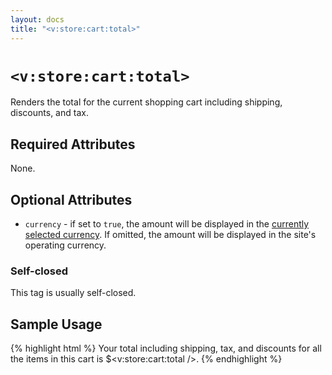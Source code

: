 ```yaml
---
layout: docs
title: "<v:store:cart:total>"
---
```


# `<v:store:cart:total>`

Renders the total for the current shopping cart including shipping,
discounts, and tax.

## Required Attributes

None.

## Optional Attributes

-   `currency` - if set to `true`, the amount will be displayed in the
    [currently selected currency](/v_store_currency_select/). If omitted,
    the amount will be displayed in the site's operating currency.

### Self-closed

This tag is usually self-closed.

## Sample Usage

{% highlight html %}
Your total including shipping, tax, and discounts for all the items in this cart is $<v:store:cart:total />.
{% endhighlight %}
